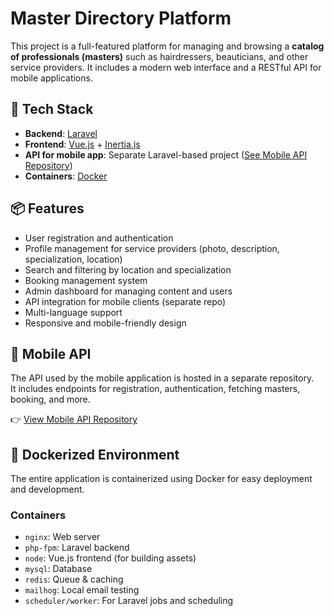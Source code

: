 # Master Directory Platform

This project is a full-featured platform for managing and browsing a **catalog of professionals (masters)** such as hairdressers, beauticians, and other service providers. It includes a modern web interface and a RESTful API for mobile applications.

## 🧱 Tech Stack

- **Backend**: [Laravel](https://laravel.com)  
- **Frontend**: [Vue.js](https://vuejs.org) + [Inertia.js](https://inertiajs.com)  
- **API for mobile app**: Separate Laravel-based project ([See Mobile API Repository](#))  
- **Containers**: [Docker](https://www.docker.com)

## 📦 Features

- User registration and authentication
- Profile management for service providers (photo, description, specialization, location)
- Search and filtering by location and specialization
- Booking management system
- Admin dashboard for managing content and users
- API integration for mobile clients (separate repo)
- Multi-language support
- Responsive and mobile-friendly design

## 📱 Mobile API

The API used by the mobile application is hosted in a separate repository.  
It includes endpoints for registration, authentication, fetching masters, booking, and more.

👉 [View Mobile API Repository](https://github.com/oleksandr-lysak/liana_plant_mobile)

## 🐳 Dockerized Environment

The entire application is containerized using Docker for easy deployment and development.

### Containers

- `nginx`: Web server
- `php-fpm`: Laravel backend
- `node`: Vue.js frontend (for building assets)
- `mysql`: Database
- `redis`: Queue & caching
- `mailhog`: Local email testing
- `scheduler/worker`: For Laravel jobs and scheduling
